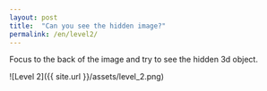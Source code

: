 ```yaml
---
layout: post
title:  "Can you see the hidden image?"
permalink: /en/level2/
---
```

Focus to the back of the image and try to see the hidden 3d object.

![Level 2]({{ site.url }}/assets/level_2.png)